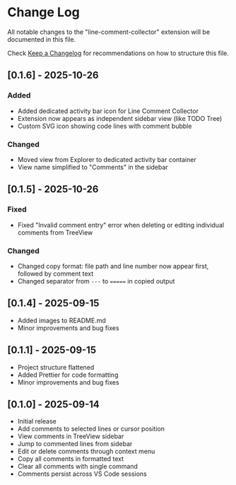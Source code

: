 # Change Log

All notable changes to the "line-comment-collector" extension will be documented in this file.

Check [Keep a Changelog](http://keepachangelog.com/) for recommendations on how to structure this file.

## [0.1.6] - 2025-10-26

### Added
- Added dedicated activity bar icon for Line Comment Collector
- Extension now appears as independent sidebar view (like TODO Tree)
- Custom SVG icon showing code lines with comment bubble

### Changed
- Moved view from Explorer to dedicated activity bar container
- View name simplified to "Comments" in the sidebar

## [0.1.5] - 2025-10-26

### Fixed
- Fixed "Invalid comment entry" error when deleting or editing individual comments from TreeView

### Changed
- Changed copy format: file path and line number now appear first, followed by comment text
- Changed separator from `---` to `=====` in copied output

## [0.1.4] - 2025-09-15

- Added images to README.md
- Minor improvements and bug fixes

## [0.1.1] - 2025-09-15

- Project structure flattened
- Added Prettier for code formatting
- Minor improvements and bug fixes

## [0.1.0] - 2025-09-14

- Initial release
- Add comments to selected lines or cursor position
- View comments in TreeView sidebar
- Jump to commented lines from sidebar
- Edit or delete comments through context menu
- Copy all comments in formatted text
- Clear all comments with single command
- Comments persist across VS Code sessions
